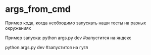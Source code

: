 # args_from_cmd
Пример кода, когда необходимо запускать наши тесты на разных окружениях

Пример запуска:
python args.py dev #запустится на яндекс

python args.py dev #запустится на гугл
